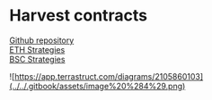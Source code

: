 # Harvest contracts

[Github repository](https://github.com/harvest-finance/harvest)  
[ETH Strategies](https://github.com/harvest-finance/harvest-strategy)  
[BSC Strategies](https://github.com/harvest-finance/harvest-strategy-bsc)

![https://app.terrastruct.com/diagrams/2105860103](../../.gitbook/assets/image%20%284%29.png)



